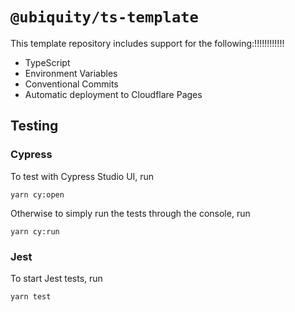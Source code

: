 # `@ubiquity/ts-template`

This template repository includes support for the following:!!!!!!!!!!!!

- TypeScript
- Environment Variables
- Conventional Commits
- Automatic deployment to Cloudflare Pages

## Testing

### Cypress
To test with Cypress Studio UI, run
```shell
yarn cy:open
```

Otherwise to simply run the tests through the console, run
```shell
yarn cy:run
```

### Jest
To start Jest tests, run
```shell
yarn test
```
